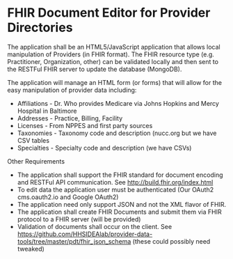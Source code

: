 FHIR Document Editor for Provider Directories
=============================================


The application shall be an HTML5/JavaScript application that allows
local manipulation of Providers (in FHIR format). The FHIR resource type
(e.g. Practitioner, Organization, other) can be validated locally and then sent
to the RESTFul FHIR server to update the database (MongoDB).

The application will manage an HTML form (or forms) that will allow for the easy manipulation
of provider data including:

* Affiliations - Dr. Who provides Medicare via Johns Hopkins and Mercy Hospital in Baltimore
* Addresses - Practice, Billing, Facility
* Licenses - From NPPES and first party sources
* Taxonomies - Taxonomy code and description (nucc.org but we have CSV tables
* Specialties -  Specialty code and description (we have CSVs)


Other Requirements

* The application shall support the FHIR standard for document encoding and RESTFul API communication. See  http://build.fhir.org/index.html
* To edit data the application user must be authenticated (Our OAuth2 cms.oauth2.io and Google OAuth2)
* The application need only support JSON and not the XML flavor of FHIR.
* The application shall create FHIR Documents and submit them via FHIR protocol to a FHIR server (will be provided)
* Validation of documents shall occur on the client. See https://github.com/HHSIDEAlab/provider-data-tools/tree/master/pdt/fhir_json_schema (these could possibly need tweaked)
